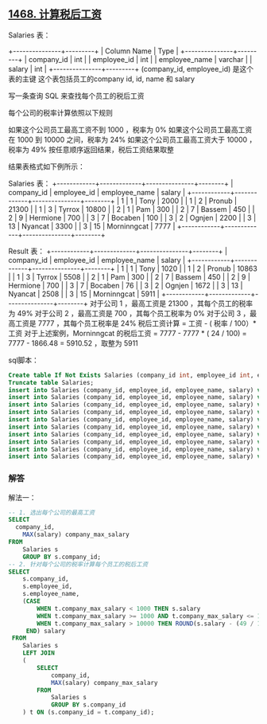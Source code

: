 ## [1468. 计算税后工资](https://leetcode-cn.com/problems/calculate-salaries/)

Salaries 表：

+---------------+---------+
| Column Name   | Type    |
+---------------+---------+
| company_id    | int     |
| employee_id   | int     |
| employee_name | varchar |
| salary        | int     |
+---------------+---------+
(company_id, employee_id) 是这个表的主键
这个表包括员工的company id, id, name 和 salary 


写一条查询 SQL 来查找每个员工的税后工资

每个公司的税率计算依照以下规则

如果这个公司员工最高工资不到 1000 ，税率为 0%
如果这个公司员工最高工资在 1000 到 10000 之间，税率为 24%
如果这个公司员工最高工资大于 10000 ，税率为 49%
按任意顺序返回结果，税后工资结果取整

结果表格式如下例所示：

Salaries 表：
+------------+-------------+---------------+--------+
| company_id | employee_id | employee_name | salary |
+------------+-------------+---------------+--------+
| 1          | 1           | Tony          | 2000   |
| 1          | 2           | Pronub        | 21300  |
| 1          | 3           | Tyrrox        | 10800  |
| 2          | 1           | Pam           | 300    |
| 2          | 7           | Bassem        | 450    |
| 2          | 9           | Hermione      | 700    |
| 3          | 7           | Bocaben       | 100    |
| 3          | 2           | Ognjen        | 2200   |
| 3          | 13          | Nyancat       | 3300   |
| 3          | 15          | Morninngcat   | 7777   |
+------------+-------------+---------------+--------+

Result 表：
+------------+-------------+---------------+--------+
| company_id | employee_id | employee_name | salary |
+------------+-------------+---------------+--------+
| 1          | 1           | Tony          | 1020   |
| 1          | 2           | Pronub        | 10863  |
| 1          | 3           | Tyrrox        | 5508   |
| 2          | 1           | Pam           | 300    |
| 2          | 7           | Bassem        | 450    |
| 2          | 9           | Hermione      | 700    |
| 3          | 7           | Bocaben       | 76     |
| 3          | 2           | Ognjen        | 1672   |
| 3          | 13          | Nyancat       | 2508   |
| 3          | 15          | Morninngcat   | 5911   |
+------------+-------------+---------------+--------+
对于公司 1 ，最高工资是 21300 ，其每个员工的税率为 49%
对于公司 2 ，最高工资是 700 ，其每个员工税率为 0%
对于公司 3 ，最高工资是 7777 ，其每个员工税率是 24%
税后工资计算 = 工资 - ( 税率 / 100）*工资
对于上述案例，Morninngcat 的税后工资 = 7777 - 7777 * ( 24 / 100) = 7777 - 1866.48 = 5910.52 ，取整为 5911

sql脚本：

```sql
Create table If Not Exists Salaries (company_id int, employee_id int, employee_name varchar(13), salary int);
Truncate table Salaries;
insert into Salaries (company_id, employee_id, employee_name, salary) values (1, 1, 'Tony', 2000);
insert into Salaries (company_id, employee_id, employee_name, salary) values (1, 2, 'Pronub', 21300);
insert into Salaries (company_id, employee_id, employee_name, salary) values (1, 3, 'Tyrrox', 10800);
insert into Salaries (company_id, employee_id, employee_name, salary) values (2, 1, 'Pam', 300);
insert into Salaries (company_id, employee_id, employee_name, salary) values (2, 7, 'Bassem', 450);
insert into Salaries (company_id, employee_id, employee_name, salary) values (2, 9, 'Hermione', 700);
insert into Salaries (company_id, employee_id, employee_name, salary) values (3, 7, 'Bocaben', 100);
insert into Salaries (company_id, employee_id, employee_name, salary) values (3, 2, 'Ognjen', 2200);
insert into Salaries (company_id, employee_id, employee_name, salary) values (3, 13, 'Nyancat', 3300);
insert into Salaries (company_id, employee_id, employee_name, salary) values (3, 15, 'Morninngcat', 7777);
```

### 解答

解法一：

```sql
-- 1. 选出每个公司的最高工资
SELECT
  company_id,
	MAX(salary) company_max_salary
FROM
	Salaries s
	GROUP BY s.company_id;
-- 2. 针对每个公司的税率计算每个员工的税后工资
SELECT
	s.company_id,
	s.employee_id,
	s.employee_name,
	(CASE
		WHEN t.company_max_salary < 1000 THEN s.salary
		WHEN t.company_max_salary >= 1000 AND t.company_max_salary <= 10000 THEN ROUND(s.salary - (24 / 100) * s.salary)
		WHEN t.company_max_salary > 10000 THEN ROUND(s.salary - (49 / 100) * s.salary)
	 END) salary
 FROM 
	Salaries s
	LEFT JOIN 
	(
		SELECT
			company_id,
			MAX(salary) company_max_salary
		FROM
			Salaries s
			GROUP BY s.company_id
	) t ON (s.company_id = t.company_id);
```

